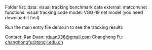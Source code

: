 Folder list:
data: visual tracking benchmark data
external: matconvnet
functions: visual tracking code
model: VGG-19 net model (you need download it first)

Run the main entry file demo.m to see the tracking results

Contact:
Ran Duan: 	rduan036@gmail.com
Changhong Fu: 	changhongfu@tongji.edu.cn


